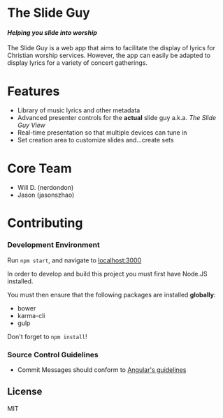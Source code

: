 # The Slide Guy
#### *Helping you slide into worship*
The Slide Guy is a web app that aims to facilitate the display of lyrics for Christian worship services. However,
the app can easily be adapted to display lyrics for a variety of concert gatherings.

# Features
* Library of music lyrics and other metadata
* Advanced presenter controls for the **actual** slide guy a.k.a. *The Slide Guy View*
* Real-time presentation so that multiple devices can tune in
* Set creation area to customize slides and...create sets

# Core Team
* Will D. (nerdondon)
* Jason (jasonszhao)

# Contributing

### Development Environment

Run `npm start`, and navigate to [localhost:3000](localhost:3000)

In order to develop and build this project you must first have Node.JS installed.

You must then ensure that the following packages are installed **globally**:
* bower
* karma-cli
* gulp

Don't forget to `npm install`!

### Source Control Guidelines
* Commit Messages should conform to [Angular's guidelines](https://github.com/angular/angular.js/blob/master/CONTRIBUTING.md#commit)


## License
MIT
